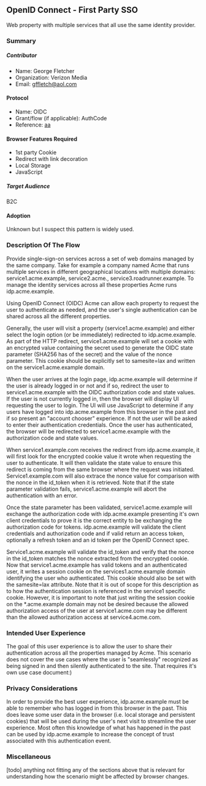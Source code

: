 ## OpenID Connect - First Party SSO
Web property with multiple services that all use the same identity provider.

### Summary

##### Contributor
- Name: George Fletcher
- Organization: Verizon Media
- Email: gffletch@aol.com

#### Protocol
- Name: OIDC
- Grant/flow (if applicable): AuthCode
- Reference: [aa](https://openid.net/specs/openid-connect-core-1_0.html#CodeFlowAuth)

#### Browser Features Required
- 1st party Cookie
- Redirect with link decoration
- Local Storage
- JavaScript

##### Target Audience
B2C

#### Adoption
Unknown but I suspect this pattern is widely used.

### Description Of The Flow
Provide single-sign-on services across a set of web domains managed by the same company. Take for example a company named Acme that runs multiple services in different geographical locations with multiple domains: service1.acme.example, service2.acme.<country-domain>, service3.roadrunner.example. To manage the identity services across all these properties Acme runs idp.acme.example.

Using OpenID Connect (OIDC) Acme can allow each property to request the user to authenticate as needed, and the user's single authentication can be shared across all the different properties.

Generally, the user will visit a property (service1.acme.example) and either select the login option (or be immediately) redirected to idp.acme.example. As part of the HTTP redirect, service1.acme.example will set a cookie with an encrypted value containing the secret used to generate the OIDC state parameter (SHA256 has of the secret) and the value of the nonce parameter. This cookie should be explicitly set to samesite=lax and written on the service1.acme.example domain.

When the user arrives at the login page, idp.acme.example will determine if the user is already logged in or not and if so, redirect the user to service1.acme.example with the OIDC authorization code and state values. If the user is not currently logged in, then the browser will display UI requesting the user to login. The UI will use JavaScript to determine if any users have logged into idp.acme.example from this browser in the past and if so present an "account chooser" experience. If not the user will be asked to enter their authentication credentials. Once the user has authenticated, the browser will be redirected to service1.acme.example with the authorization code and state values.

When service1.example.com receives the redirect from idp.acme.example, it will first look for the encrypted cookie value it wrote when requesting the user to authenticate. It will then validate the state value to ensure this redirect is coming from the same browser where the request was initiated. Service1.example.com will also extrace the nonce value for comparison with the nonce in the id_token when it is retrieved. Note that if the state parameter validation fails, service1.acme.example will abort the authentication with an error.

Once the state parameter has been validated, service1.acme.example will exchange the authorization code with idp.acme.example presenting it's own client credentials to prove it is the correct entity to be exchanging the authorization code for tokens. idp.acme.example will validate the client credentials and authorization code and if valid return an access token, optionally a refresh token and an id token per the OpenID Connect spec.

Service1.acme.example will validate the id_token and verify that the nonce in the id_token matches the nonce extracted from the encrypted cookie. Now that service1.acme.example has valid tokens and an authenticated user, it writes a session cookie on the services1.acme.example domain identifying the user who authenticated. This cookie should also be set with the samesite=lax attribute. Note that it is out of scope for this description as to how the authentication session is referenced in the service1 specific cookie. However, it is important to note that just writing the session cookie on the *.acme.example domain may not be desired because the allowed authorization access of the user at service1.acme.com may be different than the allowed authorization access at service4.acme.com.

### Intended User Experience
The goal of this user experience is to allow the user to share their authentication across all the properties managed by Acme. This scenario does not cover the use cases where the user is "seamlessly" recognized as being signed in and then silently authenticated to the site. That requires it's own use case document:)

### Privacy Considerations
In order to provide the best user experience, idp.acme.example must be able to remember who has logged in from this browser in the past. This does leave some user data in the browser (i.e. local storage and persistent cookies) that will be used during the user's next visit to streamline the user experience. Most often this knowledge of what has happened in the past can be used by idp.acme.example to increase the concept of trust associated with this authentication event.

### Miscellaneous
[todo] anything not fitting any of the sections above that is relevant for understanding how the scenario might be affected by browser changes.
